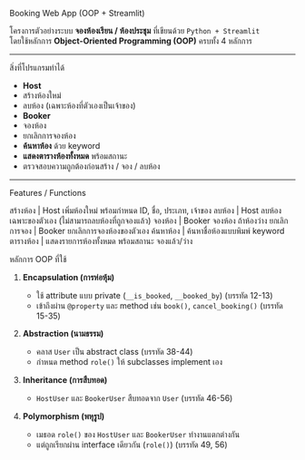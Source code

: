 Booking Web App (OOP + Streamlit)

โครงการตัวอย่างระบบ **จองห้องเรียน / ห้องประชุม** ที่เขียนด้วย `Python + Streamlit`  
โดยใช้หลักการ **Object-Oriented Programming (OOP)** ครบทั้ง 4 หลักการ

---

 สิ่งที่โปรแกรมทำได้
-  **Host**  
  - สร้างห้องใหม่  
  - ลบห้อง (เฉพาะห้องที่ตัวเองเป็นเจ้าของ)  
-  **Booker**  
  - จองห้อง  
  - ยกเลิกการจองห้อง  
-  **ค้นหาห้อง** ด้วย keyword  
-  **แสดงตารางห้องทั้งหมด** พร้อมสถานะ  
-  ตรวจสอบความถูกต้องก่อนสร้าง / จอง / ลบห้อง  

---

 Features / Functions
 
 สร้างห้อง | Host เพิ่มห้องใหม่ พร้อมกำหนด ID, ชื่อ, ประเภท, เจ้าของ 
 ลบห้อง | Host ลบห้องเฉพาะของตัวเอง (ไม่สามารถลบห้องที่ถูกจองแล้ว) 
 จองห้อง | Booker จองห้อง ถ้าห้องว่าง 
 ยกเลิกการจอง | Booker ยกเลิกการจองห้องของตัวเอง 
 ค้นหาห้อง | ค้นหาชื่อห้องแบบพิมพ์ keyword 
 ตารางห้อง | แสดงรายการห้องทั้งหมด พร้อมสถานะ จองแล้ว/ว่าง 


 หลักการ OOP ที่ใช้

1. **Encapsulation (การห่อหุ้ม)**  
   - ใช้ attribute แบบ private (`__is_booked`, `__booked_by`)  (บรรทัด 12-13)  
   - เข้าถึงผ่าน `@property` และ method เช่น `book()`, `cancel_booking()`  (บรรทัด 15-35)

2. **Abstraction (นามธรรม)**  
   - คลาส `User` เป็น abstract class  (บรรทัด 38-44)  
   - กำหนด method `role()` ให้ subclasses implement เอง

3. **Inheritance (การสืบทอด)**  
   - `HostUser` และ `BookerUser` สืบทอดจาก `User`  (บรรทัด 46-56)

4. **Polymorphism (พหุรูป)**  
   - เมธอด `role()` ของ `HostUser` และ `BookerUser` ทำงานแตกต่างกัน  
   - แต่ถูกเรียกผ่าน interface เดียวกัน (`role()`)  (บรรทัด 49, 56)
